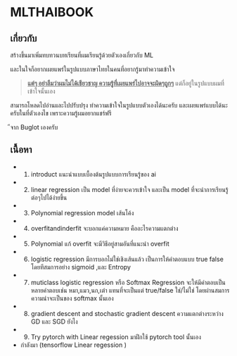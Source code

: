 # MLTHAIBOOK
## เกี่ยวกับ
สร้างขึ้นมาเพิ่มทบทวนบทเรียนที่ผมเรียนรู้ด้วยตัวเองเกี่ยวกับ ML 

และในใจก็อยากเผยแพร่ในรูปแบบภาษาไทยในคนที่อยากรู้มาทำความเข้าใจ

> <u>**แต่ๆ อย่าลืมว่าผมไม่ได้เชียวชาญ ความรู้ที่เผยแพร่ไปอาจจะผิดๆถูกๆ**</u> แต่ก็อยู่ในรูปแบบผมที่เข้าใจนั้นเอง

สามารถโหลดไปอ่านและไปปรับปรุง ทำความเข้าใจในรูปแบบตัวเองได้นะครับ และเผยแพร่แบบได้นะครับในที่ตัวเองไข
เพราะความรู้ผมอยากแชร์ฟรี 

ีจาก Buglot เองครับ

## เนื้อหา
- 1. introduct แนะนำแบบเบื้องต้นรูปแบบการเรียนรู้ของ ai
- 2. linear regression เป็น model ที่ง่ายจะควรเข้าใจ และเป็น model ที่จะนำการเรียนรู้ต่อๆไปได้ง่ายขึ้น
- 3. Polynomial regression model เส้นโค้ง
- 4. overfitandinderfit จะบอกแค่ความหมาย คืออะไรความแตกต่าง
- 5. Polynomial แก้ overfit จะมีวิธีอยู่สามอันที่แนะนำ overfit 
- 6. logistic regression มีการบอกไม่ใช่เชิงเส้นแล้ว เป็นการให้คำตอบแบบ true false โดยทีสมการอย่าง sigmoid ,และ Entropy
- 7. muticlass logistic regression หรือ Softmax Regression จะให้มีคำตอบเป็นหลายคำตอบเช่น หมา,แมว,นก,เต๋า แทนที่จะเป็นแต่ true/false  ใช่/ไม่ใช่ โดยผ่านสมการความน่าจะเป็นของ softmax นั้นเอง
- 8. gradient descent and stochastic gradient descent ความแตกต่างระหว่าง GD และ SGD ยังไง
- 9. Try pytorch with Linear regession มาฝึกใช้ pytorch tool นั้นเอง
- กำลังมา (tensorflow  Linear regession )